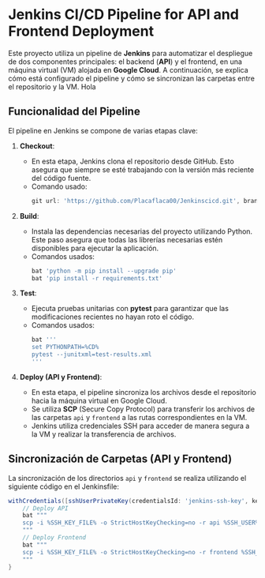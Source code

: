 # Jenkins CI/CD Pipeline for API and Frontend Deployment

Este proyecto utiliza un pipeline de **Jenkins** para automatizar el despliegue de dos componentes principales: el backend (**API**) y el frontend, en una máquina virtual (VM) alojada en **Google Cloud**. A continuación, se explica cómo está configurado el pipeline y cómo se sincronizan las carpetas entre el repositorio y la VM. Hola

## Funcionalidad del Pipeline

El pipeline en Jenkins se compone de varias etapas clave:

1. **Checkout**:
   - En esta etapa, Jenkins clona el repositorio desde GitHub. Esto asegura que siempre se esté trabajando con la versión más reciente del código fuente.
   - Comando usado:
     ```groovy
     git url: 'https://github.com/Placaflaca00/Jenkinscicd.git', branch: 'main'
     ```

2. **Build**:
   - Instala las dependencias necesarias del proyecto utilizando Python. Este paso asegura que todas las librerías necesarias estén disponibles para ejecutar la aplicación.
   - Comandos usados:
     ```groovy
     bat 'python -m pip install --upgrade pip'
     bat 'pip install -r requirements.txt'
     ```

3. **Test**:
   - Ejecuta pruebas unitarias con **pytest** para garantizar que las modificaciones recientes no hayan roto el código.
   - Comandos usados:
     ```groovy
     bat '''
     set PYTHONPATH=%CD%
     pytest --junitxml=test-results.xml
     '''
     ```

4. **Deploy (API y Frontend)**:
   - En esta etapa, el pipeline sincroniza los archivos desde el repositorio hacia la máquina virtual en Google Cloud.
   - Se utiliza **SCP** (Secure Copy Protocol) para transferir los archivos de las carpetas `api` y `frontend` a las rutas correspondientes en la VM.
   - Jenkins utiliza credenciales SSH para acceder de manera segura a la VM y realizar la transferencia de archivos.

## Sincronización de Carpetas (API y Frontend)

La sincronización de los directorios `api` y `frontend` se realiza utilizando el siguiente código en el Jenkinsfile:

```groovy
withCredentials([sshUserPrivateKey(credentialsId: 'jenkins-ssh-key', keyFileVariable: 'SSH_KEY_FILE', usernameVariable: 'SSH_USER')]) {
    // Deploy API
    bat """
    scp -i %SSH_KEY_FILE% -o StrictHostKeyChecking=no -r api %SSH_USER%@%VM_IP%:/var/api/
    """
    // Deploy Frontend
    bat """
    scp -i %SSH_KEY_FILE% -o StrictHostKeyChecking=no -r frontend %SSH_USER%@%VM_IP%:/var/frontend/
    """
}
